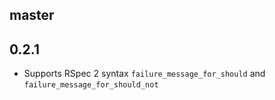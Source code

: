 master
------

0.2.1
-----

* Supports RSpec 2 syntax `failure_message_for_should` and
  `failure_message_for_should_not`
